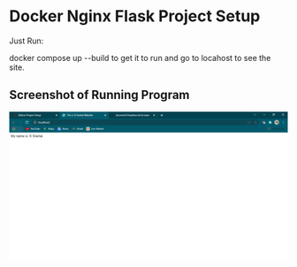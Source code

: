 # Docker Nginx Flask Project Setup

Just Run:

docker compose up --build to get it to run and go to locahost to see the site.

## Screenshot of Running Program

![Test Program](screenshots/sk_snap/sk_commit_1_1.PNG)
